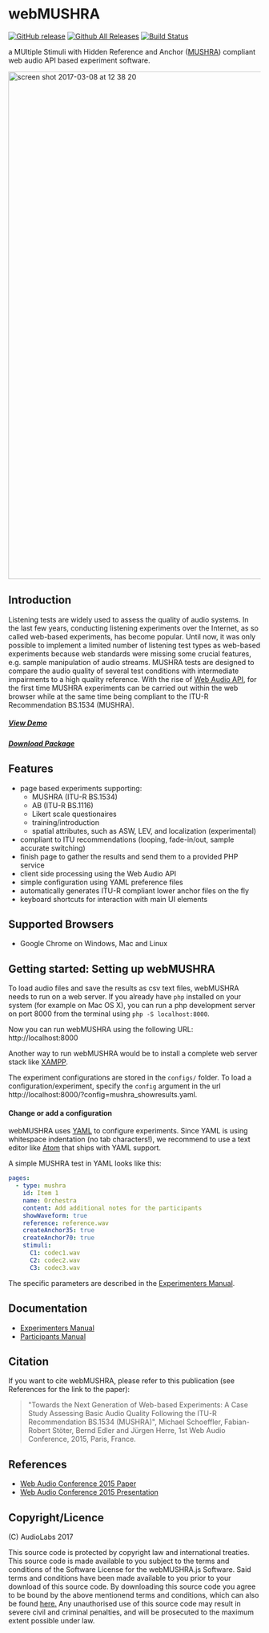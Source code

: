# webMUSHRA
[![GitHub release](https://img.shields.io/github/release/audiolabs/webMUSHRA.svg)](https://github.com/audiolabs/webMUSHRA/releases/latest)
[![Github All Releases](https://img.shields.io/github/downloads/audiolabs/webMUSHRA/total.svg)](https://github.com/audiolabs/webMUSHRA/releases/latest)
[![Build Status](https://travis-ci.org/audiolabs/webMUSHRA.svg?branch=master)](https://travis-ci.org/audiolabs/webMUSHRA)

a MUltiple Stimuli with Hidden Reference and Anchor ([MUSHRA](https://en.wikipedia.org/wiki/MUSHRA)) compliant web audio API based experiment software.

<img width="1011" alt="screen shot 2017-03-08 at 12 38 20" src="https://cloud.githubusercontent.com/assets/72940/23702580/2a49bc82-03fc-11e7-99ea-22d550604a73.png">

## Introduction

Listening tests are widely used to assess the quality of audio systems. In the last few years, conducting listening experiments over the Internet, as so called web-based experiments, has become popular. Until now, it was only possible to implement a limited number of listening test types as web-based experiments because web standards were missing some crucial features, e.g. sample manipulation of audio streams. MUSHRA tests are designed to compare the audio quality of several test conditions with intermediate impairments to a high quality reference. With the rise of [Web Audio API](http://webaudio.github.io/web-audio-api/), for the first time MUSHRA experiments can be carried out within the web browser while at the same time being compliant to the ITU-R Recommendation BS.1534 (MUSHRA).

##### [View Demo](https://audiolabs.github.io/webMUSHRA)
##### [Download Package](https://github.com/audiolabs/webMUSHRA/releases/latest)

## Features

* page based experiments supporting:
  * MUSHRA (ITU-R BS.1534)
  * AB (ITU-R BS.1116)
  * Likert scale questionaires
  * training/introduction
  * spatial attributes, such as ASW, LEV, and localization (experimental)
* compliant to ITU recommendations (looping, fade-in/out, sample accurate switching)
* finish page to gather the results and send them to a provided PHP service
* client side processing using the Web Audio API
* simple configuration using YAML preference files
* automatically generates ITU-R compliant lower anchor files on the fly
* keyboard shortcuts for interaction with main UI elements

## Supported Browsers

 * Google Chrome on Windows, Mac and Linux

## Getting started: Setting up webMUSHRA

To load audio files and save the results as csv text files, webMUSHRA needs to run on a web server. If you already have `php` installed on your system (for example on Mac OS X), you can run a php development server on port 8000 from the terminal using `php -S localhost:8000`.

Now you can run webMUSHRA using the following URL: http://localhost:8000

Another way to run webMUSHRA would be to install a complete web server stack like [XAMPP](https://www.apachefriends.org/download.html).

The experiment configurations are stored in the `configs/` folder. To load a configuration/experiment, specify the `config` argument in the url http://localhost:8000/?config=mushra_showresults.yaml.


#### Change or add a configuration

webMUSHRA uses [YAML](https://en.wikipedia.org/wiki/YAML) to configure experiments. Since YAML is using whitespace indentation (no tab characters!), we recommend to use a text editor like [Atom](http://atom.io) that ships with YAML support.

A simple MUSHRA test in YAML looks like this:

```yaml
pages:
  - type: mushra
    id: Item 1
    name: Orchestra
    content: Add additional notes for the participants
    showWaveform: true
    reference: reference.wav
    createAnchor35: true
    createAnchor70: true
    stimuli:
      C1: codec1.wav
      C2: codec2.wav
      C3: codec3.wav
```

The specific parameters are described in the [Experimenters Manual](doc/experimenter.md).

## Documentation

 * [Experimenters Manual](doc/experimenter.md)
 * [Participants Manual](doc/participant.md)

## Citation

If you want to cite webMUSHRA, please refer to this publication (see References for the link to the paper):

> "Towards the Next Generation of Web-based Experiments: A Case Study Assessing Basic Audio Quality Following the ITU-R Recommendation BS.1534 (MUSHRA)", Michael Schoeffler, Fabian-Robert Stöter, Bernd Edler and Jürgen Herre, 1st Web Audio Conference, 2015, Paris, France.

## References

* [Web Audio Conference 2015 Paper](http://wac.ircam.fr/pdf/wac15_submission_8.pdf)
* [Web Audio Conference 2015 Presentation](http://www.audiolabs-erlangen.de/content/resources/webMUSHRA/slides.html#/)

## Copyright/Licence

(C) AudioLabs 2017

This source code is protected by copyright law and international treaties. This source code is made available to you subject to the terms and conditions of the Software License for the webMUSHRA.js Software. Said terms and conditions have been made available to you prior to your download of this source code. By downloading this source code you agree to be bound by the above mentionend terms and conditions, which can also be found [here.](LICENSE.txt)
Any unauthorised use of this source code may result in severe civil and criminal penalties, and will be prosecuted to the maximum extent possible under law.
